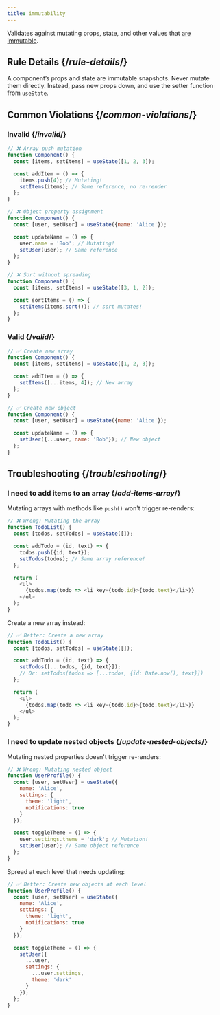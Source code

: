 ```yaml
---
title: immutability
---
```


<Intro>

Validates against mutating props, state, and other values that [are immutable](/reference/rules/components-and-hooks-must-be-pure#props-and-state-are-immutable).

</Intro>

## Rule Details {/*rule-details*/}

A component’s props and state are immutable snapshots. Never mutate them directly. Instead, pass new props down, and use the setter function from `useState`.

## Common Violations {/*common-violations*/}

### Invalid {/*invalid*/}

```js
// ❌ Array push mutation
function Component() {
  const [items, setItems] = useState([1, 2, 3]);

  const addItem = () => {
    items.push(4); // Mutating!
    setItems(items); // Same reference, no re-render
  };
}

// ❌ Object property assignment
function Component() {
  const [user, setUser] = useState({name: 'Alice'});

  const updateName = () => {
    user.name = 'Bob'; // Mutating!
    setUser(user); // Same reference
  };
}

// ❌ Sort without spreading
function Component() {
  const [items, setItems] = useState([3, 1, 2]);

  const sortItems = () => {
    setItems(items.sort()); // sort mutates!
  };
}
```

### Valid {/*valid*/}

```js
// ✅ Create new array
function Component() {
  const [items, setItems] = useState([1, 2, 3]);

  const addItem = () => {
    setItems([...items, 4]); // New array
  };
}

// ✅ Create new object
function Component() {
  const [user, setUser] = useState({name: 'Alice'});

  const updateName = () => {
    setUser({...user, name: 'Bob'}); // New object
  };
}
```

## Troubleshooting {/*troubleshooting*/}

### I need to add items to an array {/*add-items-array*/}

Mutating arrays with methods like `push()` won't trigger re-renders:

```js
// ❌ Wrong: Mutating the array
function TodoList() {
  const [todos, setTodos] = useState([]);

  const addTodo = (id, text) => {
    todos.push({id, text});
    setTodos(todos); // Same array reference!
  };

  return (
    <ul>
      {todos.map(todo => <li key={todo.id}>{todo.text}</li>)}
    </ul>
  );
}
```

Create a new array instead:

```js
// ✅ Better: Create a new array
function TodoList() {
  const [todos, setTodos] = useState([]);

  const addTodo = (id, text) => {
    setTodos([...todos, {id, text}]);
    // Or: setTodos(todos => [...todos, {id: Date.now(), text}])
  };

  return (
    <ul>
      {todos.map(todo => <li key={todo.id}>{todo.text}</li>)}
    </ul>
  );
}
```

### I need to update nested objects {/*update-nested-objects*/}

Mutating nested properties doesn't trigger re-renders:

```js
// ❌ Wrong: Mutating nested object
function UserProfile() {
  const [user, setUser] = useState({
    name: 'Alice',
    settings: {
      theme: 'light',
      notifications: true
    }
  });

  const toggleTheme = () => {
    user.settings.theme = 'dark'; // Mutation!
    setUser(user); // Same object reference
  };
}
```

Spread at each level that needs updating:

```js
// ✅ Better: Create new objects at each level
function UserProfile() {
  const [user, setUser] = useState({
    name: 'Alice',
    settings: {
      theme: 'light',
      notifications: true
    }
  });

  const toggleTheme = () => {
    setUser({
      ...user,
      settings: {
        ...user.settings,
        theme: 'dark'
      }
    });
  };
}

```
